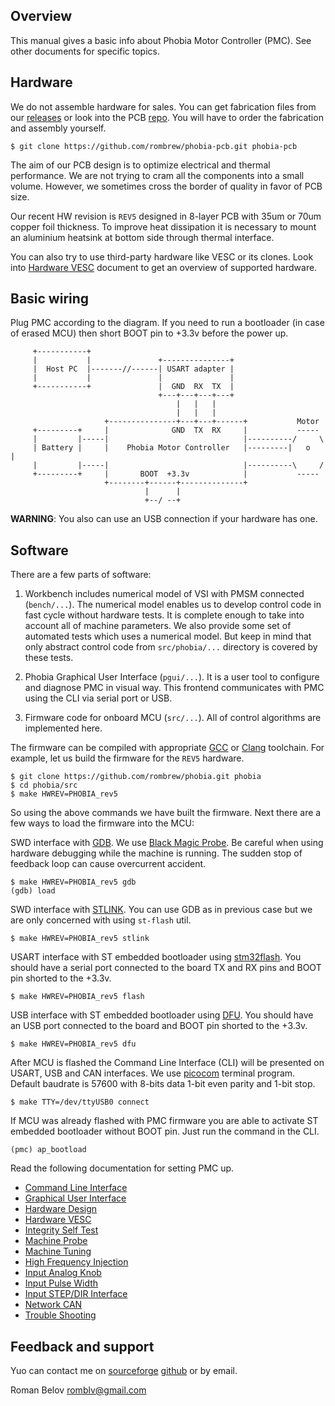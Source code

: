 ## Overview

This manual gives a basic info about Phobia Motor Controller (PMC). See other
documents for specific topics.

## Hardware

We do not assemble hardware for sales. You can get fabrication files from our
[releases](https://sourceforge.net/projects/phobia/files/) or look into the PCB
[repo](https://github.com/rombrew/phobia-pcb). You will have to order the
fabrication and assembly yourself.

	$ git clone https://github.com/rombrew/phobia-pcb.git phobia-pcb

The aim of our PCB design is to optimize electrical and thermal performance.
We are not trying to cram all the components into a small volume. However, we
sometimes cross the border of quality in favor of PCB size.

Our recent HW revision is `REV5` designed in 8-layer PCB with 35um or 70um
copper foil thickness. To improve heat dissipation it is necessary to mount an
aluminium heatsink at bottom side through thermal interface.

You can also try to use third-party hardware like VESC or its clones. Look into
[Hardware VESC](HardwareVESC.md) document to get an overview of supported
hardware.

## Basic wiring

Plug PMC according to the diagram. If you need to run a bootloader (in case of
erased MCU) then short BOOT pin to +3.3v before the power up.

```
	 +-----------+
	 |           |               +---------------+
	 |  Host PC  |-------//------| USART adapter |
	 |           |               |               |
	 +-----------+               |  GND  RX  TX  |
	                             +---+---+---+---+
	                                 |   |   |
	                                 |   |   |
	                 +---------------+---+---+------+           Motor
	 +---------+     |              GND  TX  RX     |           -----
	 |         |-----|                              |----------/     \
	 | Battery |     |    Phobia Motor Controller   |---------|   o   |
	 |         |-----|                              |----------\     /
	 +---------+     |       BOOT  +3.3v            |           -----
	                 +--------+------+--------------+
	                          |      |
	                          +--/ --+
```

**WARNING**: You also can use an USB connection if your hardware has one.

## Software

There are a few parts of software:

1. Workbench includes numerical model of VSI with PMSM connected (`bench/...`).
   The numerical model enables us to develop control code in fast cycle without
   hardware tests. It is complete enough to take into account all of machine
   parameters. We also provide some set of automated tests which uses a
   numerical model. But keep in mind that only abstract control code from
   `src/phobia/...` directory is covered by these tests.

2. Phobia Graphical User Interface (`pgui/...`). It is a user tool to configure
   and diagnose PMC in visual way. This frontend communicates with PMC using
   the CLI via serial port or USB.

3. Firmware code for onboard MCU (`src/...`). All of control algorithms are
   implemented here.

The firmware can be compiled with appropriate [GCC](https://gcc.gnu.org/) or
[Clang](https://clang.llvm.org/) toolchain. For example, let us build the
firmware for the `REV5` hardware.

	$ git clone https://github.com/rombrew/phobia.git phobia
	$ cd phobia/src
	$ make HWREV=PHOBIA_rev5

So using the above commands we have built the firmware. Next there are a few
ways to load the firmware into the MCU:

SWD interface with [GDB](https://www.gnu.org/software/gdb/). We use
[Black Magic Probe](https://1bitsquared.com/products/black-magic-probe). Be
careful when using hardware debugging while the machine is running. The sudden
stop of feedback loop can cause overcurrent accident.

	$ make HWREV=PHOBIA_rev5 gdb
	(gdb) load

SWD interface with [STLINK](https://github.com/stlink-org/stlink). You can use
GDB as in previous case but we are only concerned with using `st-flash` util.

	$ make HWREV=PHOBIA_rev5 stlink

USART interface with ST embedded bootloader using
[stm32flash](https://sourceforge.net/projects/stm32flash/). You should have a
serial port connected to the board TX and RX pins and BOOT pin shorted to the
+3.3v.

	$ make HWREV=PHOBIA_rev5 flash

USB interface with ST embedded bootloader using
[DFU](http://dfu-util.sourceforge.net/). You should have an USB port connected
to the board and BOOT pin shorted to the +3.3v.

	$ make HWREV=PHOBIA_rev5 dfu

After MCU is flashed the Command Line Interface (CLI) will be presented on
USART, USB and CAN interfaces. We use
[picocom](https://github.com/npat-efault/picocom) terminal program. Default
baudrate is 57600 with 8-bits data 1-bit even parity and 1-bit stop.

	$ make TTY=/dev/ttyUSB0 connect

If MCU was already flashed with PMC firmware you are able to activate ST
embedded bootloader without BOOT pin. Just run the command in the CLI.

	(pmc) ap_bootload

Read the following documentation for setting PMC up.

- [Command Line Interface](CommandLineInterface.md)
- [Graphical User Interface](GraphicalUserInterface.md)
- [Hardware Design](HardwareDesign.md)
- [Hardware VESC](HardwareVESC.md)
- [Integrity Self Test](IntegritySelfTest.md)
- [Machine Probe](MachineProbe.md)
- [Machine Tuning](MachineTuning.md)
- [High Frequency Injection](HighFrequencyInjection.md)
- [Input Analog Knob](InputAnalogKnob.md)
- [Input Pulse Width](InputPulseWidth.md)
- [Input STEP/DIR Interface](InputStepDirection.md)
- [Network CAN](NetworkCAN.md)
- [Trouble Shooting](TroubleShooting.md)

## Feedback and support

Yuo can contact me on [sourceforge](https://sourceforge.net/projects/phobia/)
[github](https://github.com/rombrew/phobia) or by email.

Roman Belov <romblv@gmail.com>


